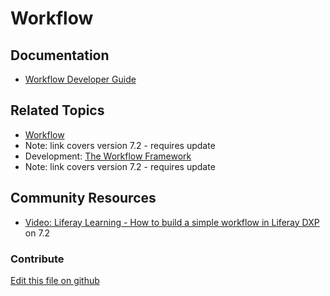 # Workflow

## Documentation

* [Workflow Developer Guide](https://learn.liferay.com/dxp/latest/en/process-automation/workflow/developer_guide.html)

## Related Topics

* [Workflow](https://portal.liferay.dev/docs/7-2/user/-/knowledge_base/u/workflow)
* Note: link covers version 7.2 - requires update
* Development: [The Workflow Framework](https://portal.liferay.dev/docs/7-2/frameworks/-/knowledge_base/f/the-workflow-framework)
* Note: link covers version 7.2 - requires update

## Community Resources

* [Video: Liferay Learning - How to build a simple workflow in Liferay DXP](https://www.youtube.com/watch?v=4fTxE8Gvg9w) on 7.2

### Contribute

[Edit this file on github](https://github.com/olafk/controlpanel-documentation-docs/blob/master/md/73en/com_liferay_portal_workflow_web_portlet_ControlPanelWorkflowPortlet/workflows.md)
